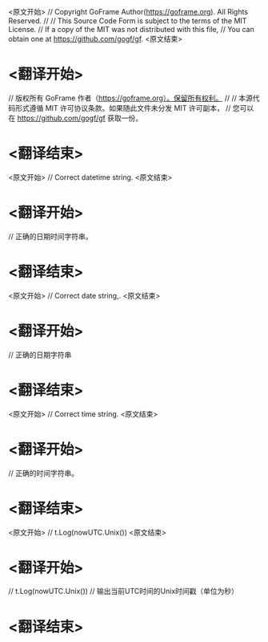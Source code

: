 
<原文开始>
// Copyright GoFrame Author(https://goframe.org). All Rights Reserved.
//
// This Source Code Form is subject to the terms of the MIT License.
// If a copy of the MIT was not distributed with this file,
// You can obtain one at https://github.com/gogf/gf.
<原文结束>

# <翻译开始>
// 版权所有 GoFrame 作者（https://goframe.org）。保留所有权利。
//
// 本源代码形式遵循 MIT 许可协议条款。如果随此文件未分发 MIT 许可副本，
// 您可以在 https://github.com/gogf/gf 获取一份。
# <翻译结束>



























<原文开始>
// Correct datetime string.
<原文结束>

# <翻译开始>
// 正确的日期时间字符串。
# <翻译结束>


<原文开始>
// Correct date string,.
<原文结束>

# <翻译开始>
// 正确的日期字符串
# <翻译结束>


<原文开始>
// Correct time string.
<原文结束>

# <翻译开始>
// 正确的时间字符串。
# <翻译结束>


<原文开始>
// t.Log(nowUTC.Unix())
<原文结束>

# <翻译开始>
// t.Log(nowUTC.Unix()) // 输出当前UTC时间的Unix时间戳（单位为秒）
# <翻译结束>

